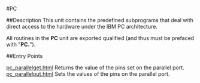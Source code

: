 
#PC

##Description
This unit contains the predefined subprograms that deal with direct access to the hardware under the IBM PC architecture.

All routines in the **PC** unit are exported qualified (and thus must be prefaced with "**PC.**").


##Entry Points

[pc_parallelget.html](**ParallelGet**)   Returns the value of the pins set on the parallel port.
[pc_parallelput.html](**ParallelPut**)   Sets the values of the pins on the parallel port.
